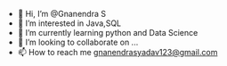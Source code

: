 - 👋 Hi, I’m @Gnanendra S
- 👀 I’m interested in Java,SQL
- 🌱 I’m currently learning python and Data Science
- 💞️ I’m looking to collaborate on ...
- 📫 How to reach me gnanendrasyadav123@gmail.com

<!---
gnanendras/gnanendras is a ✨ special ✨ repository because its `README.md` (this file) appears on your GitHub profile.
You can click the Preview link to take a look at your changes.
--->
